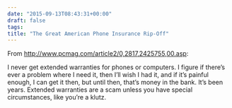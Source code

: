 ```yaml
---
date: "2015-09-13T08:43:31+00:00"
draft: false
tags: 
title: "The Great American Phone Insurance Rip-Off"
---
```

From http://www.pcmag.com/article2/0,2817,2425755,00.asp:



I never get extended warranties for phones or computers. I figure if there’s ever a problem where I need it, then I’ll wish I had it, and if it’s painful enough, I can get it then, but until then, that’s money in the bank. It’s been years. Extended warranties are a scam unless you have special circumstances, like you’re a klutz.
